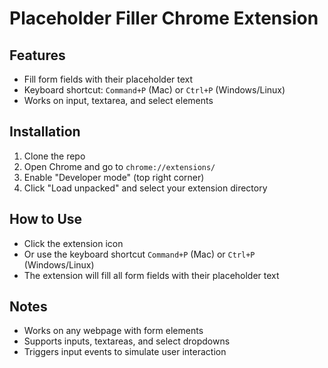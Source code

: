 # Placeholder Filler Chrome Extension

## Features
- Fill form fields with their placeholder text
- Keyboard shortcut: `Command+P` (Mac) or `Ctrl+P` (Windows/Linux)
- Works on input, textarea, and select elements

## Installation
1. Clone the repo
2. Open Chrome and go to `chrome://extensions/`
3. Enable "Developer mode" (top right corner)
4. Click "Load unpacked" and select your extension directory

## How to Use
- Click the extension icon
- Or use the keyboard shortcut `Command+P` (Mac) or `Ctrl+P` (Windows/Linux)
- The extension will fill all form fields with their placeholder text

## Notes
- Works on any webpage with form elements
- Supports inputs, textareas, and select dropdowns
- Triggers input events to simulate user interaction
